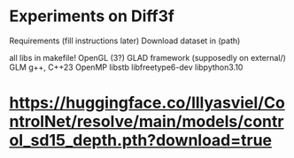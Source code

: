 # Experiments on Diff3f

Requirements (fill instructions later)
Download dataset in (path)

all libs in makefile!
OpenGL (3?)
GLAD framework (supposedly on external/)
GLM
g++, C++23
OpenMP
libstb
libfreetype6-dev
libpython3.10

# https://huggingface.co/lllyasviel/ControlNet/resolve/main/models/control_sd15_depth.pth?download=true
